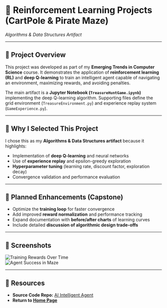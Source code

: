 # 🤖 Reinforcement Learning Projects (CartPole & Pirate Maze)
*Algorithms & Data Structures Artifact*

---

## 📖 Project Overview
This project was developed as part of my **Emerging Trends in Computer Science** course. It demonstrates the application of **reinforcement learning (RL)** and **deep Q-learning** to train an intelligent agent capable of navigating an environment, maximizing rewards, and avoiding penalties.

The main artifact is a **Jupyter Notebook (`TreasureHuntGame.ipynb`)** implementing the deep Q-learning algorithm. Supporting files define the grid environment (`TreasureEnvironment.py`) and experience replay system (`GameExperience.py`).

---

## 🎯 Why I Selected This Project
I chose this as my **Algorithms & Data Structures artifact** because it highlights:
- Implementation of **deep Q-learning** and neural networks  
- Use of **experience replay** and epsilon-greedy exploration  
- **Hyperparameter tuning** (learning rate, discount factor, exploration decay)  
- Convergence validation and performance evaluation  

---

## 🔧 Planned Enhancements (Capstone)
- Optimize the **training loop** for faster convergence  
- Add improved **reward normalization** and performance tracking  
- Expand documentation with **before/after charts** of learning curves  
- Include detailed **discussion of algorithmic design trade-offs**  

---

## 📸 Screenshots
![Training Rewards Over Time](/assets/img/rl-training.png)  
![Agent Success in Maze](/assets/img/rl-agent.png)  

---

## 🔗 Resources
- **Source Code Repo:** [AI Intelligent Agent](https://github.com/niazkhan0731/SNHU-CS-Projects/tree/main/AI-Intelligent-Agent)  
- **Return to [Home Page](/index.md)**
